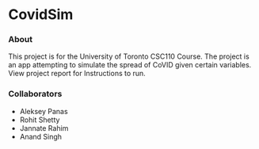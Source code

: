 # CovidSim

### About
This project is for the University of Toronto CSC110 Course. The project is an app attempting to simulate the spread of CoVID given certain variables.
View project report for Instructions to run.

### Collaborators
- Aleksey Panas
- Rohit Shetty
- Jannate Rahim
- Anand Singh
